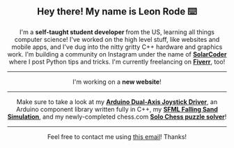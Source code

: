 
<h2 align="center">Hey there! My name is Leon Rode ⌨️</h2>
<p align="center">
I'm a <strong>self-taught student developer </strong>from the US, learning all things computer science!
I've worked on the high level stuff, like websites and mobile apps, and I've dug into the nitty gritty C++ hardware and graphics work. I'm building a community on Instagram under the name of <strong><a href="https://instagram.com/solarcoder">SolarCoder</a> </strong>where I post Python tips and tricks. I'm currently freelancing on <strong><a href="https://www.fiverr.com/share/mDYyzz">Fiverr</a></strong>, too!

</p>

<hr>

<p align="center">I'm working on a <strong>new website</strong>!

<hr>

<p align="center">
	Make sure to take a look at my <strong><a href="https://github.com/lionrocker/better-joystick">Arduino Dual-Axis Joystick Driver</a></strong>, an Arduino component library written fully in C++, my <strong><a href="https://github.com/lionrocker/falling-sand">SFML Falling Sand Simulation</a></strong>, and my newly-completed chess.com <strong><a href="https://github.com/lionrocker/solo-chess-solver">Solo Chess puzzle solver</a></strong>!
</p>

<hr>

<p align="center">
Feel free to contact me using <a href="mailto:leon.rode13@gmail.com">this email</a>! Thanks!
</p>

